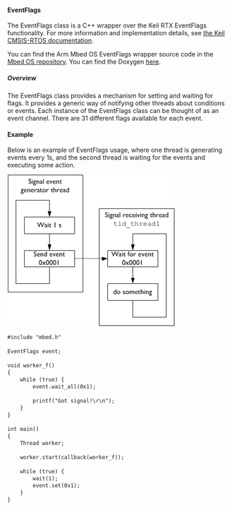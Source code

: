 #### EventFlags

The EventFlags class is a C++ wrapper over the Keil RTX EventFlags functionality. For more information and implementation details, see [the Keil CMSIS-RTOS documentation](http://arm-software.github.io/CMSIS_5/RTOS2/html/group__CMSIS__RTOS__EventFlags.html).

You can find the Arm Mbed OS EventFlags wrapper source code in the [Mbed OS repository](https://github.com/ARMmbed/mbed-os/blob/master/rtos/EventFlags.h). You can find the Doxygen [here](https://docs.mbed.com/docs/mbed-os-api/en/latest/api/group_rtos.html).

##### Overview

The EventFlags class provides a mechanism for setting and waiting for flags. It provides a generic way of notifying other threads about conditions or events. Each instance of the EventFlags class can be thought of as an event channel. There are 31 different flags available for each event.

#### Example

Below is an example of EventFlags usage, where one thread is generating events every 1s, and the second thread is waiting for the events and executing some action.

<span class="images">![](Images/eventflags_usage.png)</span>


```
#include "mbed.h"

EventFlags event;

void worker_f()
{
    while (true) {
        event.wait_all(0x1);

        printf("Got signal!\r\n");
    }
}

int main()
{
    Thread worker;

    worker.start(callback(worker_f));

    while (true) {
        wait(1);
        event.set(0x1);
    }
}
```
